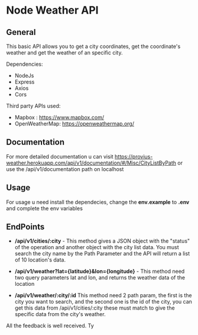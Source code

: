 # Node Weather API

## General
This basic API allows you to get a city coordinates, get the coordinate's weather and get the weather of an specific city.
    
Dependencies:
* NodeJs
* Express
* Axios
* Cors

Third party APIs used: 
* Mapbox : https://www.mapbox.com/
* OpenWeatherMap: https://openweathermap.org/

## Documentation
For more detailed documentation u can visit https://provius-weather.herokuapp.com/api/v1/documentation/#/Misc/CityListByPath or use the /api/v1/documentation path on localhost

## Usage
For usage u need install the dependecies, change the **env.example** to **.env** and complete the env variables 

## EndPoints
 * **/api/v1/cities/:city** - This method gives a JSON object with the "status" of the operation and another object with the city list data. You must search the city name by the Path Parameter and the API will return a list of 10 location's data.
 
 * **/api/v1/weather?lat={latitude}&lon={longitude}** - This method need two query parameters lat and lon, and returns the weather data of the location
 
 * **/api/v1/weather/:city/:id** This method need 2 path param, the first is the city you want to search, and the second one is the id of the city, you can get this data from /api/v1/cities/:city these must match to give the specific data from the city's weather.

All the feedback is well received. Ty
